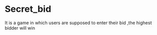 # Secret_bid
It is a game in which users are supposed to enter their bid ,the highest bidder will win 
